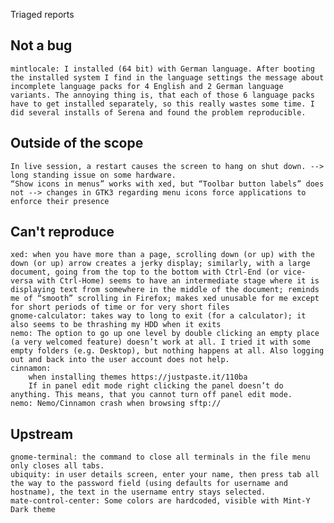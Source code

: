 Triaged reports

Not a bug
---------
    mintlocale: I installed (64 bit) with German language. After booting the installed system I find in the language settings the message about incomplete language packs for 4 English and 2 German language variants. The annoying thing is, that each of those 6 language packs have to get installed separately, so this really wastes some time. I did several installs of Serena and found the problem reproducible.

Outside of the scope
--------------------
    In live session, a restart causes the screen to hang on shut down. --> long standing issue on some hardware.
    “Show icons in menus” works with xed, but “Toolbar button labels” does not --> changes in GTK3 regarding menu icons force applications to enforce their presence

Can't reproduce
---------------
    xed: when you have more than a page, scrolling down (or up) with the down (or up) arrow creates a jerky display; similarly, with a large document, going from the top to the bottom with Ctrl-End (or vice-versa with Ctrl-Home) seems to have an intermediate stage where it is displaying text from somewhere in the middle of the document; reminds me of “smooth” scrolling in Firefox; makes xed unusable for me except for short periods of time or for very short files
    gnome-calculator: takes way to long to exit (for a calculator); it also seems to be thrashing my HDD when it exits
    nemo: The option to go up one level by double clicking an empty place (a very welcomed feature) doesn’t work at all. I tried it with some empty folders (e.g. Desktop), but nothing happens at all. Also logging out and back into the user account does not help.
    cinnamon:
        when installing themes https://justpaste.it/110ba
        If in panel edit mode right clicking the panel doesn’t do anything. This means, that you cannot turn off panel edit mode.
    nemo: Nemo/Cinnamon crash when browsing sftp://

Upstream
--------
    gnome-terminal: the command to close all terminals in the file menu only closes all tabs.
    ubiquity: in user details screen, enter your name, then press tab all the way to the password field (using defaults for username and hostname), the text in the username entry stays selected.
    mate-control-center: Some colors are hardcoded, visible with Mint-Y Dark theme
